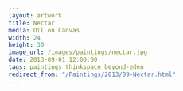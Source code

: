 ```yaml
---
layout: artwork
title: Nectar
media: Oil on Canvas
width: 24
height: 30
image_url: /images/paintings/nectar.jpg
date: 2013-09-01 12:00:00
tags: paintings thinkspace beyond-eden
redirect_from: "/Paintings/2013/09-Nectar.html"
---
```

